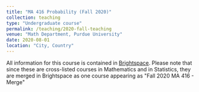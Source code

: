 ```yaml
---
title: "MA 416 Probability (Fall 2020)"
collection: teaching
type: "Undergraduate course"
permalink: /teaching/2020-fall-teaching
venue: "Math Department, Purdue University"
date: 2020-08-01
location: "City, Country"
---
```


All information for this course is contained in [Brightspace](https://purdue.brightspace.com/d2l/login). Please note that since these are cross-listed courses in Mathematics and in Statistics, they are merged in Brightspace as one course appearing as "Fall 2020 MA 416 - Merge"  
